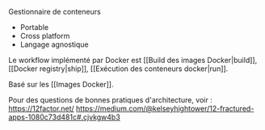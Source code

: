 
Gestionnaire de conteneurs

- Portable
- Cross platform
- Langage agnostique

Le workflow implémenté par Docker est [[Build des images Docker|build]], [[Docker registry|ship]], [[Exécution des conteneurs docker|run]].

Basé sur les [[Images Docker]].

Pour des questions de bonnes pratiques d'architecture, voir : 
https://12factor.net/
https://medium.com/@kelseyhightower/12-fractured-apps-1080c73d481c#.cjvkgw4b3